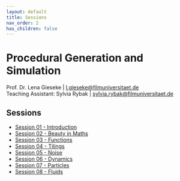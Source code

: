 ```yaml
---
layout: default
title: Sessions
nav_order: 2
has_children: false
---
```


# Procedural Generation and Simulation

Prof. Dr. Lena Gieseke \| l.gieseke@filmuniversitaet.de   
Teaching Assistant: Sylvia Rybak \| sylvia.rybak@filmuniversitaet.de


## Sessions

* [Session 01 - Introduction](01_intro/README.md)
* [Session 02 - Beauty in Maths](02_mathsbeauty/README.md)
* [Session 03 - Functions](03_functions/README.md)
* [Session 04 - Tilings](04_tilings/README.md)  
* [Session 05 - Noise](05_noise/README.md)
* [Session 06 - Dynamics](06_dynamics/README.md)
* [Session 07 - Particles](07_particles/README.md)
* [Session 08 - Fluids](08_fluids/README.md)
  
<!-- 
  
* [Session 10 - WrapUp & Final Project](10_wrapup/README.md)

 -->
